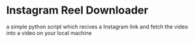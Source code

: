 # Instagram Reel Downloader 
a simple python script which recives a Instagram link and fetch the video into a video on your local machine 